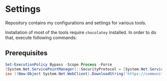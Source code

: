 # Settings

Repository contains my configurations and settings for various tools.

Installation of most of the tools require `chocolatey` installed. In order to do that, execute following commands:

## Prerequisites

```powershell
Set-ExecutionPolicy Bypass -Scope Process -Force
[System.Net.ServicePointManager]::SecurityProtocol = [System.Net.ServicePointManager]::SecurityProtocol -bor 3072
iex ((New-Object System.Net.WebClient).DownloadString('https://community.chocolatey.org/install.ps1'))
```
